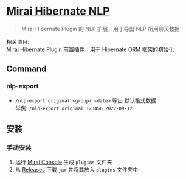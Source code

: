 # [Mirai Hibernate NLP](https://github.com/cssxsh/mirai-hibernate-nlp)

> Mirai Hibernate Plugin 的 NLP 扩展，用于导出 NLP 所用聊天数据

相关项目:  
[Mirai Hibernate Plugin](https://github.com/cssxsh/mirai-hibernate-plugin) 前置插件，用于 Hibernate ORM 框架的初始化

## Command

### nlp-export

* `/nlp-export original <group> <date>` 导出 默认格式数据  
  举例: `/nlp-export original 123456 2022-09-12`

## 安装

### 手动安装

1. 运行 [Mirai Console](https://github.com/mamoe/mirai-console) 生成 `plugins` 文件夹
2. 从 [Releases](https://github.com/cssxsh/mirai-hibernate-nlp/releases) 下载 `jar` 并将其放入 `plugins` 文件夹中